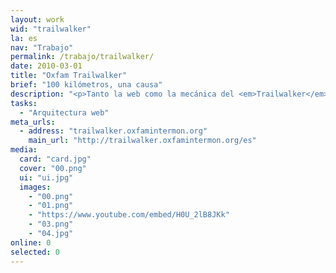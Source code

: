 ```yaml
---
layout: work
wid: "trailwalker"
la: es
nav: "Trabajo"
permalink: /trabajo/trailwalker/
date: 2010-03-01
title: "Oxfam Trailwalker"
brief: "100 kilómetros, una causa"
description: "<p>Tanto la web como la mecánica del <em>Trailwalker</em> son simples: te inscribes, creas un equipo con tus amigos y aceptas los donativos de las personas que te dan soporte. Cuando llega el día de la prueba, tu equipo camina 100 kilómetros para ayudar a personas que de verdad lo necesitan.</p>"
tasks:
  - "Arquitectura web"
meta_urls:
  - address: "trailwalker.oxfamintermon.org"
    main_url: "http://trailwalker.oxfamintermon.org/es"
media:
  card: "card.jpg"
  cover: "00.png"
  ui: "ui.jpg"
  images:
    - "00.png"
    - "01.png"
    - "https://www.youtube.com/embed/H0U_2lB8JKk"
    - "03.png"
    - "04.jpg"
online: 0
selected: 0
---
```

